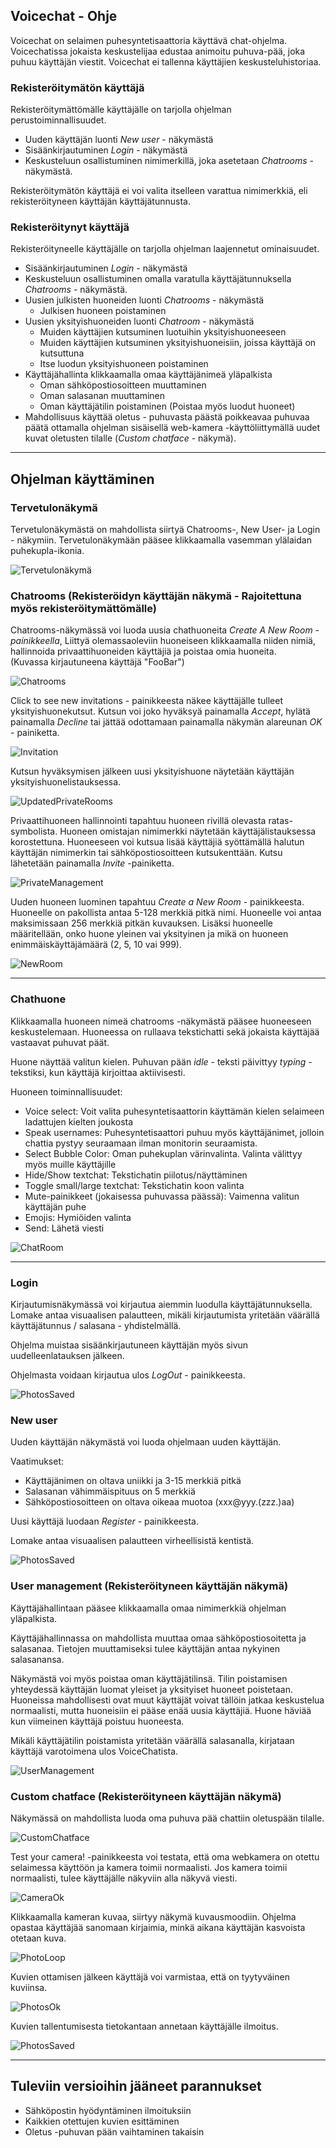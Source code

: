 ## Voicechat - Ohje

Voicechat on selaimen puhesyntetisaattoria käyttävä chat-ohjelma. Voicechatissa jokaista keskustelijaa edustaa animoitu puhuva-pää, joka puhuu käyttäjän viestit. Voicechat ei tallenna käyttäjien keskusteluhistoriaa.

### Rekisteröitymätön käyttäjä

Rekisteröitymättömälle käyttäjälle on tarjolla ohjelman perustoiminnallisuudet. 

- Uuden käyttäjän luonti *New user* - näkymästä
- Sisäänkirjautuminen *Login* - näkymästä
- Keskusteluun osallistuminen nimimerkillä, joka asetetaan *Chatrooms* - näkymästä.

Rekisteröitymätön käyttäjä ei voi valita itselleen varattua nimimerkkiä, eli rekisteröityneen käyttäjän käyttäjätunnusta. 

### Rekisteröitynyt käyttäjä

Rekisteröityneelle käyttäjälle on tarjolla ohjelman laajennetut ominaisuudet. 

- Sisäänkirjautuminen *Login* - näkymästä
- Keskusteluun osallistuminen omalla varatulla käyttäjätunnuksella *Chatrooms* - näkymästä.
- Uusien julkisten huoneiden luonti *Chatrooms* - näkymästä
  - Julkisen huoneen poistaminen
- Uusien yksityishuoneiden luonti *Chatroom* - näkymästä
  - Muiden käyttäjien kutsuminen luotuihin yksityishuoneeseen
  - Muiden käyttäjien kutsuminen yksityishuoneisiin, joissa käyttäjä on kutsuttuna
  - Itse luodun yksityishuoneen poistaminen
- Käyttäjähallinta klikkaamalla omaa käyttäjänimeä yläpalkista
  - Oman sähköpostiosoitteen muuttaminen
  - Oman salasanan muuttaminen
  - Oman käyttäjätilin poistaminen (Poistaa myös luodut huoneet)
- Mahdollisuus käyttää oletus - puhuvasta päästä poikkeavaa puhuvaa päätä ottamalla ohjelman sisäisellä web-kamera -käyttöliittymällä uudet kuvat oletusten tilalle (*Custom chatface* - näkymä). 

---

## Ohjelman käyttäminen


### Tervetulonäkymä


Tervetulonäkymästä on mahdollista siirtyä Chatrooms-, New User- ja Login - näkymiin. Tervetulonäkymään pääsee klikkaamalla vasemman ylälaidan puhekupla-ikonia.

![Tervetulonäkymä](./images/vc1.png)

### Chatrooms (Rekisteröidyn käyttäjän näkymä - Rajoitettuna myös rekisteröitymättömälle) 


Chatrooms-näkymässä voi luoda uusia chathuoneita *Create A New Room - painikkeella*, Liittyä olemassaoleviin huoneiseen klikkaamalla niiden nimiä, hallinnoida privaattihuoneiden käyttäjiä ja poistaa omia huoneita.   
(Kuvassa kirjautuneena käyttäjä "FooBar")

![Chatrooms](./images/vc2.png)

Click to see new invitations - painikkeesta näkee käyttäjälle tulleet yksityishuonekutsut. Kutsun voi joko hyväksyä painamalla *Accept*, hylätä painamalla *Decline* tai jättää odottamaan painamalla näkymän alareunan *OK* - painiketta.

![Invitation](./images/vc3.png)

Kutsun hyväksymisen jälkeen uusi yksityishuone näytetään käyttäjän yksityishuonelistauksessa.

![UpdatedPrivateRooms](./images/vc4.png)

Privaattihuoneen hallinnointi tapahtuu huoneen rivillä olevasta ratas-symbolista. Huoneen omistajan nimimerkki näytetään käyttäjälistauksessa korostettuna. Huoneeseen voi kutsua lisää käyttäjiä syöttämällä halutun käyttäjän nimimerkin tai sähköpostiosoitteen kutsukenttään. Kutsu lähetetään painamalla *Invite* -painiketta.

![PrivateManagement](./images/vc5.png)

Uuden huoneen luominen tapahtuu *Create a New Room* - painikkeesta. Huoneelle on pakollista antaa 5-128 merkkiä pitkä nimi. Huoneelle voi antaa maksimissaan 256 merkkiä pitkän kuvauksen. Lisäksi huoneelle määritellään, onko huone yleinen vai yksityinen ja mikä on huoneen enimmäiskäyttäjämäärä (2, 5, 10 vai 999).

![NewRoom](./images/vc12.png)

---

### Chathuone


Klikkaamalla huoneen nimeä chatrooms -näkymästä pääsee huoneeseen keskustelemaan. Huoneessa on rullaava tekstichatti sekä jokaista käyttäjää vastaavat puhuvat päät.

Huone näyttää valitun kielen. Puhuvan pään *idle* - teksti päivittyy *typing* -tekstiksi, kun käyttäjä kirjoittaa aktiivisesti.

Huoneen toiminnallisuudet:
- Voice select: Voit valita puhesyntetisaattorin käyttämän kielen selaimeen ladattujen kielten joukosta
- Speak usernames: Puhesyntetisaattori puhuu myös käyttäjänimet, jolloin chattia pystyy seuraamaan ilman monitorin seuraamista.
- Select Bubble Color: Oman puhekuplan värinvalinta. Valinta välittyy myös muille käyttäjille
- Hide/Show textchat: Tekstichatin piilotus/näyttäminen
- Toggle small/large textchat: Tekstichatin koon valinta
- Mute-painikkeet (jokaisessa puhuvassa päässä): Vaimenna valitun käyttäjän puhe
- Emojis: Hymiöiden valinta
- Send: Lähetä viesti

![ChatRoom](./images/vc16.png)

---

### Login


Kirjautumisnäkymässä voi kirjautua aiemmin luodulla käyttäjätunnuksella. Lomake antaa visuaalisen palautteen, mikäli kirjautumista yritetään väärällä käyttäjätunnus / salasana - yhdistelmällä.

Ohjelma muistaa sisäänkirjautuneen käyttäjän myös sivun uudelleenlatauksen jälkeen.

Ohjelmasta voidaan kirjautua ulos *LogOut* - painikkeesta.

![PhotosSaved](./images/vc13.png)

### New user


Uuden käyttäjän näkymästä voi luoda ohjelmaan uuden käyttäjän.

Vaatimukset:
- Käyttäjänimen on oltava uniikki ja 3-15 merkkiä pitkä
- Salasanan vähimmäispituus on 5 merkkiä
- Sähköpostiosoitteen on oltava oikeaa muotoa (xxx@yyy.(zzz.)aa)

Uusi käyttäjä luodaan *Register* - painikkeesta.

Lomake antaa visuaalisen palautteen virheellisistä kentistä.

![PhotosSaved](./images/vc14.png)

### User management (Rekisteröityneen käyttäjän näkymä)


Käyttäjähallintaan pääsee klikkaamalla omaa nimimerkkiä ohjelman yläpalkista. 

Käyttäjähallinnassa on mahdollista muuttaa omaa sähköpostiosoitetta ja salasanaa. Tietojen muuttamiseksi tulee käyttäjän antaa nykyinen salasanansa.

Näkymästä voi myös poistaa oman käyttäjätilinsä. Tilin poistamisen yhteydessä käyttäjän luomat yleiset ja yksityiset huoneet poistetaan. Huoneissa mahdollisesti ovat muut käyttäjät voivat tällöin jatkaa keskustelua normaalisti, mutta huoneisiin ei pääse enää uusia käyttäjiä. Huone häviää kun viimeinen käyttäjä poistuu huoneesta.

Mikäli käyttäjätilin poistamista yritetään väärällä salasanalla, kirjataan käyttäjä varotoimena ulos VoiceChatista.

![UserManagement](./images/vc6.png)

### Custom chatface (Rekisteröityneen käyttäjän näkymä)


Näkymässä on mahdollista luoda oma puhuva pää chattiin oletuspään tilalle. 

![CustomChatface](./images/vc7.png)

Test your camera! -painikkeesta voi testata, että oma webkamera on otettu selaimessa käyttöön ja kamera toimii normaalisti. Jos kamera toimii normaalisti, tulee käyttäjälle näkyviin alla näkyvä viesti. 

![CameraOk](./images/vc8.png)

Klikkaamalla kameran kuvaa, siirtyy näkymä kuvausmoodiin. Ohjelma opastaa käyttäjää sanomaan kirjaimia, minkä aikana käyttäjän kasvoista otetaan kuva.

![PhotoLoop](./images/vc9.png)

Kuvien ottamisen jälkeen käyttäjä voi varmistaa, että on tyytyväinen kuviinsa.

![PhotosOk](./images/vc10.png)

Kuvien tallentumisesta tietokantaan annetaan käyttäjälle ilmoitus.

![PhotosSaved](./images/vc11.png)

---

## Tuleviin versioihin jääneet parannukset

- Sähköpostin hyödyntäminen ilmoituksiin
- Kaikkien otettujen kuvien esittäminen
- Oletus -puhuvan pään vaihtaminen takaisin
